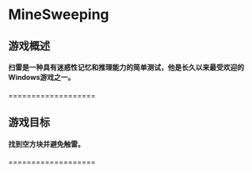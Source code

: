 # MineSweeping
## 游戏概述
#### 扫雷是一种具有迷惑性记忆和推理能力的简单测试，他是长久以来最受欢迎的Windows游戏之一。
===================

## 游戏目标
#### 找到空方块并避免触雷。
===================
